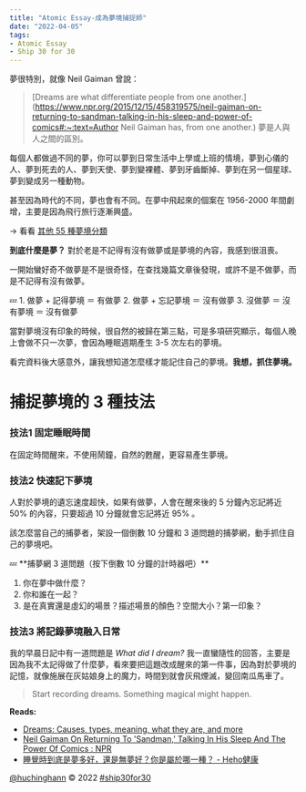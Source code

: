 ```yaml
---
title: "Atomic Essay-成為夢境捕捉師"
date: "2022-04-05"
tags: 
- Atomic Essay
- Ship 30 for 30
---
```


夢很特別，就像 Neil Gaiman 曾說：

> [Dreams are what differentiate people from one another.](https://www.npr.org/2015/12/15/458319575/neil-gaiman-on-returning-to-sandman-talking-in-his-sleep-and-power-of-comics#:~:text=Author Neil Gaiman has, from one another.) 夢是人與人之間的區別。

每個人都做過不同的夢，你可以夢到日常生活中上學或上班的情境，夢到心儀的人、夢到死去的人、夢到天使、夢到變裸體、夢到牙齒斷掉、夢到在另一個星球、夢到變成另一種動物。

甚至因為時代的不同，夢也會有不同。在夢中飛起來的個案在 1956-2000 年間劇增，主要是因為飛行旅行逐漸興盛。

→ 看看 [其他 55 種夢境分類](https://www.medicalnewstoday.com/articles/284378#:~:text=The%2055%20themes%20identified,%20abortion%0Abeing%20an%20object)


**到底什麼是夢？** 對於老是不記得有沒有做夢或是夢境的內容，我感到很沮喪。

一開始蠻好奇不做夢是不是很奇怪，在查找幾篇文章後發現，或許不是不做夢，而是不記得有沒有做夢。

<aside> 💤 1. 做夢 + 記得夢境 ＝ 有做夢 2. 做夢 + 忘記夢境 ＝ 沒有做夢 3. 沒做夢 ＝ 沒有夢境 ＝ 沒有做夢

</aside>

當對夢境沒有印象的時候，很自然的被歸在第三點，可是多項研究顯示，每個人晚上會做不只一次夢，會因為睡眠週期產生 3-5 次左右的夢境。

看完資料後大感意外，讓我想知道怎麼樣才能記住自己的夢境。**我想，抓住夢境。**



# **捕捉夢境的 3 種技法**

### **技法1 固定睡眠時間**

在固定時間醒來，不使用鬧鐘，自然的甦醒，更容易產生夢境。

### **技法2 快速記下夢境**

人對於夢境的遺忘速度超快，如果有做夢，人會在醒來後的 5 分鐘內忘記將近 50% 的內容，只要超過 10 分鐘就會忘記將近 95% 。

該怎麼當自己的捕夢者，架設一個倒數 10 分鐘和 3 道問題的捕夢網，動手抓住自己的夢境吧。

<aside> 💤 **捕夢網 3 道問題（按下倒數 10 分鐘的計時器吧）**

1.  你在夢中做什麼？
2.  你和誰在一起？
3.  是在真實還是虛幻的場景？描述場景的顏色？空間大小？第一印象？ </aside>

### **技法3 將記錄夢境融入日常**

我的早晨日記中有一道問題是 _What did I dream?_ 我一直蠻隨性的回答，主要是因為我不太記得做了什麼夢，看來要把這題改成醒來的第一件事，因為對於夢境的記憶，就像施展在灰姑娘身上的魔力，時間到就會灰飛煙滅，變回南瓜馬車了。

> Start recording dreams. Something magical might happen.

**Reads:**

-   [Dreams: Causes, types, meaning, what they are, and more](https://www.medicalnewstoday.com/articles/284378)
-   [Neil Gaiman On Returning To 'Sandman,' Talking In His Sleep And The Power Of Comics : NPR](https://www.npr.org/2015/12/15/458319575/neil-gaiman-on-returning-to-sandman-talking-in-his-sleep-and-power-of-comics)
-   [睡覺時到底是夢多好，還是無夢好？你是屬於哪一種？ - Heho健康](https://heho.com.tw/archives/41235)

[@huchinghann](https://www.huchinghann.com/) © 2022 [#ship30for30](https://twitter.com/hashtag/ship30for30)